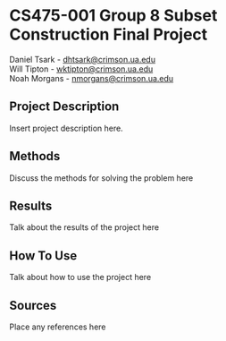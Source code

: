 # CS475-001 Group 8 Subset Construction Final Project
Daniel Tsark - dhtsark@crimson.ua.edu </br>
Will Tipton - wktipton@crimson.ua.edu </br>
Noah Morgans - nmorgans@crimson.ua.edu </br>

## Project Description
Insert project description here. 

## Methods
Discuss the methods for solving the problem here

## Results
Talk about the results of the project here

## How To Use
Talk about how to use the project here

## Sources
Place any references here